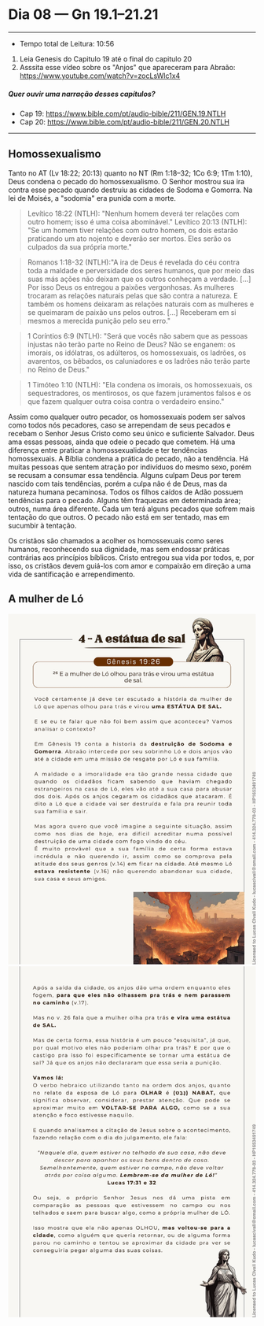 # Dia 08 — Gn 19.1–21.21

--- 

- Tempo total de Leitura: 10:56

1. Leia Genesis do Capitulo 19 até o final do capitulo 20
2. Asssita esse vídeo sobre os "Anjos" que apareceram para Abraão: https://www.youtube.com/watch?v=zocLsWlc1x4

##### Quer ouvir uma narração desses capítulos?

- Cap 19: https://www.bible.com/pt/audio-bible/211/GEN.19.NTLH
- Cap 20: https://www.bible.com/pt/audio-bible/211/GEN.20.NTLH

---

## Homossexualismo
Tanto no AT (Lv 18:22; 20:13) quanto no NT (Rm 1:18–32; 1Co 6:9; 1Tm 1:10), Deus condena o pecado do homossexualismo. 
O Senhor mostrou sua ira contra esse pecado quando destruiu as cidades de Sodoma e Gomorra. Na lei de Moisés, a "sodomia" era punida com a morte.

> Levítico 18:22 (NTLH): "Nenhum homem deverá ter relações com outro homem; isso é uma coisa abominável."
> Levítico 20:13 (NTLH): "Se um homem tiver relações com outro homem, os dois estarão praticando um ato nojento e deverão ser mortos. Eles serão os culpados da sua própria morte."

> Romanos 1:18-32 (NTLH):"A ira de Deus é revelada do céu contra toda a maldade e perversidade dos seres humanos, que por meio das suas más ações não deixam que os outros conheçam a verdade. 
> [...] Por isso Deus os entregou a paixões vergonhosas. As mulheres trocaram as relações naturais pelas que são contra a natureza. 
> E também os homens deixaram as relações naturais com as mulheres e se queimaram de paixão uns pelos outros. [...] Receberam em si mesmos a merecida punição pelo seu erro."

> 1 Coríntios 6:9 (NTLH): "Será que vocês não sabem que as pessoas injustas não terão parte no Reino de Deus? Não se enganem: os imorais, os idólatras, os adúlteros, os homossexuais, os ladrões, os avarentos, os bêbados, os caluniadores e os ladrões não terão parte no Reino de Deus."

> 1 Timóteo 1:10 (NTLH): "Ela condena os imorais, os homossexuais, os sequestradores, os mentirosos, os que fazem juramentos falsos e os que fazem qualquer outra coisa contra o verdadeiro ensino."

Assim como qualquer outro pecador, os homossexuais podem ser salvos como todos nós pecadores, caso se arrependam de seus pecados e recebam o Senhor 
Jesus Cristo como seu único e suficiente Salvador. Deus ama essas pessoas, ainda que odeie o pecado que cometem.
Há uma diferença entre praticar a homossexualidade e ter tendências homossexuais. A Bíblia condena a prática do pecado, não a tendência. 
Há muitas pessoas que sentem atração por indivíduos do mesmo sexo, porém se recusam a consumar essa tendência. 
Alguns culpam Deus por terem nascido com tais tendências, porém a culpa não é de Deus, mas da natureza humana pecaminosa. 
Todos os filhos caídos de Adão possuem tendências para o pecado. Alguns têm fraquezas em determinada área; outros, numa área 
diferente. Cada um terá alguns pecados que sofrem mais tentação do que outros. O pecado não está em ser tentado, mas em sucumbir à tentação. 

Os cristãos são chamados a acolher os homossexuais como seres humanos, reconhecendo sua dignidade, mas sem endossar 
práticas contrárias aos princípios bíblicos. Cristo entregou sua vida por todos, e, por isso, os cristãos devem guiá-los 
com amor e compaixão em direção a uma vida de santificação e arrependimento.


## A mulher de Ló

![estatua_de_sal1.jpg](../../images/estatua_de_sal1.jpg)
![estatua_de_sal2.jpg](../../images/estatua_de_sal2.jpg)